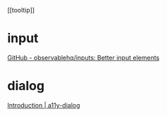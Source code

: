 [[tooltip]]
# input
[GitHub - observablehq/inputs: Better input elements](https://github.com/observablehq/inputs)
# dialog
[Introduction | a11y-dialog](https://a11y-dialog.netlify.app/)
